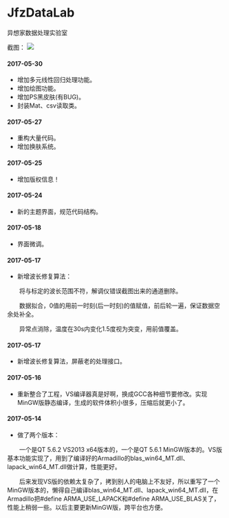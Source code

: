 # JfzDataLab
异想家数据处理实验室

截图：
![](http://blog.jfz.me/1.png)

#### 2017-05-30

* 增加多元线性回归处理功能。
* 增加绘图功能。
* 增加PS黑皮肤(有BUG)。
* 封装Mat、csv读取类。

#### 2017-05-27

* 重构大量代码。
* 增加换肤系统。

#### 2017-05-25

* 增加版权信息！

#### 2017-05-24

* 新的主题界面，规范代码结构。

#### 2017-05-18

* 界面微调。

#### 2017-05-17

* 新增波长修复算法：

　　将与标定的波长范围不符，解调仪错误截图出来的通道删除。

　　数据拟合，0值的用前一时刻(后一时刻)的值赋值，前后轮一遍，保证数据空余处补全。

　　异常点消除，温度在30s内变化1.5度视为突变，用前值覆盖。

#### 2017-05-17

* 新增波长修复算法，屏蔽老的处理接口。

#### 2017-05-16

* 重新整合了工程，VS编译器真是好啊，换成GCC各种细节要修改。实现MinGW版静态编译，生成的软件体积小很多，压缩后就更小了。

#### 2017-05-14

* 做了两个版本：

　　一个是QT 5.6.2 VS2013 x64版本的，一个是QT 5.6.1 MinGW版本的。VS版基本功能实现了，用到了编译好的Armadillo的blas_win64_MT.dll、lapack_win64_MT.dll做计算，性能更好。

　　后来发现VS版的依赖太复杂了，拷到别人的电脑上不友好，所以重写了一个MinGW版本的，懒得自己编译blas_win64_MT.dll、lapack_win64_MT.dll，在Armadillo把#define ARMA_USE_LAPACK和#define ARMA_USE_BLAS关了，性能上稍弱一些。以后主要更新MinGW版，跨平台也方便。